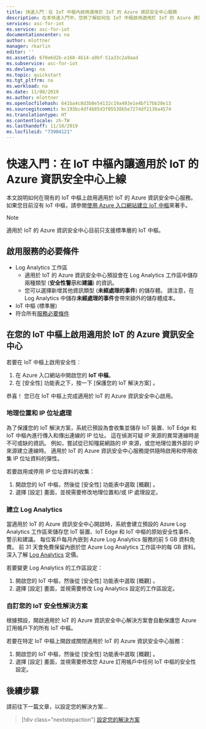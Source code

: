 ```yaml
---
title: 快速入門：在 IoT 中樞內啟用適用於 IoT 的 Azure 資訊安全中心服務
description: 在本快速入門中，您將了解如何在 IoT 中樞啟用適用於 IoT 的 Azure 資訊安全中心服務。
services: asc-for-iot
ms.service: asc-for-iot
documentationcenter: na
author: mlottner
manager: rkarlin
editor: ''
ms.assetid: 670e6d2b-e168-4b14-a9bf-51a33c2a9aad
ms.subservice: asc-for-iot
ms.devlang: na
ms.topic: quickstart
ms.tgt_pltfrm: na
ms.workload: na
ms.date: 11/08/2019
ms.author: mlottner
ms.openlocfilehash: 641ba4c8d3b0e54132c19a493e1e4bf17bb28e13
ms.sourcegitcommit: bc193bc4df4b85d3f05538b5e7274df2138a4574
ms.translationtype: HT
ms.contentlocale: zh-TW
ms.lasthandoff: 11/10/2019
ms.locfileid: "73904121"
---
```

# <a name="quickstart-onboard-azure-security-center-for-iot-service-in-iot-hub"></a>快速入門：在 IoT 中樞內讓適用於 IoT 的 Azure 資訊安全中心上線

本文說明如何在現有的 IoT 中樞上啟用適用於 IoT 的 Azure 資訊安全中心服務。 如果您目前沒有 IoT 中樞，請參閱[使用 Azure 入口網站建立 IoT 中樞](https://docs.microsoft.com/azure/iot-hub/iot-hub-create-through-portal)來著手。 

> [!NOTE]
> 適用於 IoT 的 Azure 資訊安全中心目前只支援標準層的 IoT 中樞。


## <a name="prerequisites-for-enabling-the-service"></a>啟用服務的必要條件

- Log Analytics 工作區
  - 適用於 IoT 的 Azure 資訊安全中心預設會在 Log Analytics 工作區中儲存兩種類型 (**安全性警示**和**建議**) 的資訊。 
  - 您可以選擇新增其他資訊類型 (**未經處理的事件**) 的儲存體。 請注意，在 Log Analytics 中儲存**未經處理的事件**會帶來額外的儲存體成本。 
- IoT 中樞 (標準層)
- 符合所有[服務必要條件](service-prerequisites.md) 

## <a name="enable-azure-security-center-for-iot-on-your-iot-hub"></a>在您的 IoT 中樞上啟用適用於 IoT 的 Azure 資訊安全中心 

若要在 IoT 中樞上啟用安全性︰ 

1. 在 Azure 入口網站中開啟您的 **IoT 中樞**。 
1. 在 [安全性]  功能表之下，按一下 [保護您的 IoT 解決方案]  。    


恭喜！ 您已在 IoT 中樞上完成適用於 IoT 的 Azure 資訊安全中心啟用。 

### <a name="geolocation-and-ip-address-handling"></a>地理位置和 IP 位址處理

為了保護您的 IoT 解決方案，系統已預設為會收集並儲存 IoT 裝置、IoT Edge 和 IoT 中樞內進行傳入和傳出連線的 IP 位址。 這在偵測可疑 IP 來源的異常連線時是不可或缺的資訊。 例如，嘗試從已知殭屍網路的 IP 來源，或您地理位置外部的 IP 來源建立連線時。 適用於 IoT 的 Azure 資訊安全中心服務提供隨時啟用和停用收集 IP 位址資料的彈性。 

若要啟用或停用 IP 位址資料的收集： 

1. 開啟您的 IoT 中樞，然後從 [安全性]  功能表中選取 [概觀]  。 
2. 選擇 [設定]  畫面，並視需要修改地理位置和/或 IP 處理設定。

### <a name="log-analytics-creation"></a>建立 Log Analytics

當適用於 IoT 的 Azure 資訊安全中心開啟時，系統會建立預設的 Azure Log Analytics 工作區來儲存您 IoT 裝置、IoT Edge 和 IoT 中樞的原始安全性事件、警示和建議。 每位客戶每月內嵌到 Azure Log Analytics 服務的前 5 GB 資料免費。 前 31 天會免費保留內嵌於您 Azure Log Analytics 工作區中的每 GB 資料。 深入了解 [Log Analytics](https://azure.microsoft.com/pricing/details/monitor/) 定價。

若要變更 Log Analytics 的工作區設定：

1. 開啟您的 IoT 中樞，然後從 [安全性]  功能表中選取 [概觀]  。 
2. 選擇 [設定]  畫面，並視需要修改 Log Analytics 設定的工作區設定。

### <a name="customize-your-iot-security-solution"></a>自訂您的 IoT 安全性解決方案
根據預設，開啟適用於 IoT 的 Azure 資訊安全中心解決方案會自動保護您 Azure 訂用帳戶下的所有 IoT 中樞。 

若要在特定 IoT 中樞上開啟或關閉適用於 IoT 的 Azure 資訊安全中心服務： 

1. 開啟您的 IoT 中樞，然後從 [安全性]  功能表中選取 [概觀]  。 
2. 選擇 [設定]  畫面，並視需要修改您 Azure 訂用帳戶中任何 IoT 中樞的安全性設定。


## <a name="next-steps"></a>後續步驟

請前往下一篇文章，以設定您的解決方案...

> [!div class="nextstepaction"]
> [設定您的解決方案](quickstart-configure-your-solution.md)
